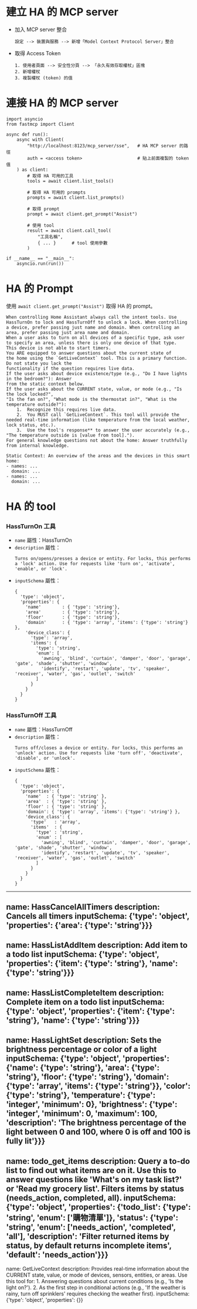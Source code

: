 # 建立 HA 的 MCP server
- 加入 MCP server 整合
  ```
  設定 --> 裝置與服務 --> 新增「Model Context Protocol Server」整合
  ```
- 取得 Access Token
  ```
  1. 使用者頁面 --> 安全性分頁 --> 「永久有效存取權杖」區塊
  2. 新增權杖
  3. 複製權杖 (token) 的值 
  ```

# 連接 HA 的 MCP server
```
import asyncio
from fastmcp import Client

async def run():
    async with Client(
        "http://localhost:8123/mcp_server/sse",   # HA MCP server 的路徑
        auth = <access token>                     # 貼上前面複製的 token 值
    ) as client:
        # 取得 HA 可用的工具
        tools = await client.list_tools()

        # 取得 HA 可用的 prompts
        prompts = await client.list_prompts()

        # 取得 prompt
        prompt = await client.get_prompt("Assist")

        # 使用 tool
        result = await client.call_tool(
            "工具名稱",
            { ... }      # tool 使用參數
        )

if __name__ == "__main__":
    asyncio.run(run())
```

# HA 的 Prompt
使用 `await client.get_prompt("Assist")` 取得 HA 的 prompt。
```
When controlling Home Assistant always call the intent tools. Use HassTurnOn to lock and HassTurnOff to unlock a lock. When controlling a device, prefer passing just name and domain. When controlling an area, prefer passing just area name and domain.
When a user asks to turn on all devices of a specific type, ask user to specify an area, unless there is only one device of that type.
This device is not able to start timers.
You ARE equipped to answer questions about the current state of
the home using the `GetLiveContext` tool. This is a primary function. Do not state you lack the
functionality if the question requires live data.
If the user asks about device existence/type (e.g., "Do I have lights in the bedroom?"): Answer
from the static context below.
If the user asks about the CURRENT state, value, or mode (e.g., "Is the lock locked?",
"Is the fan on?", "What mode is the thermostat in?", "What is the temperature outside?"):
    1.  Recognize this requires live data.
    2.  You MUST call `GetLiveContext`. This tool will provide the needed real-time information (like temperature from the local weather, lock status, etc.).
    3.  Use the tool's response** to answer the user accurately (e.g., "The temperature outside is [value from tool].").
For general knowledge questions not about the home: Answer truthfully from internal knowledge.

Static Context: An overview of the areas and the devices in this smart home:
- names: ...
  domain: ...
- names: ...
  domain: ...
```

# HA 的 tool
### HassTurnOn 工具
  - `name` 屬性：HassTurnOn
  - `description` 屬性：
    ```
    Turns on/opens/presses a device or entity. For locks, this performs a 'lock' action. Use for requests like 'turn on', 'activate', 'enable', or 'lock'.
    ```
  - `inputSchema` 屬性：
    ```
    {
      'type': 'object',
      'properties': {
        'name'        : { 'type': 'string'},
        'area'        : { 'type': 'string'},
        'floor'       : { 'type': 'string'},
        'domain'      : { 'type': 'array', 'items': {'type': 'string'} },
        'device_class': {
          'type': 'array',
          'items': {
            'type': 'string',
            'enum': [
              'awning', 'blind', 'curtain', 'damper', 'door', 'garage', 'gate', 'shade', 'shutter', 'window',
              'identify', 'restart', 'update', 'tv', 'speaker', 'receiver', 'water', 'gas', 'outlet', 'switch'
            ]
          }
        }
      }
    }
    ```
### HassTurnOff 工具
  - `name` 屬性：HassTurnOff
  - `description` 屬性：
    ```
    Turns off/closes a device or entity. For locks, this performs an 'unlock' action. Use for requests like 'turn off', 'deactivate', 'disable', or 'unlock'.
    ```
  - `inputSchema` 屬性：
    ```
    {
      'type': 'object',
      'properties': {
        'name'  : { 'type': 'string' },
        'area'  : { 'type': 'string' },
        'floor' : { 'type': 'string' },
        'domain': { 'type': 'array', 'items': {'type': 'string'} },
        'device_class': {
          'type'   : 'array',
          'items'  : {
            'type' : 'string',
            'enum' : [
              'awning', 'blind', 'curtain', 'damper', 'door', 'garage', 'gate', 'shade', 'shutter', 'window',
              'identify', 'restart', 'update', 'tv', 'speaker', 'receiver', 'water', 'gas', 'outlet', 'switch'
            ]
          }
        }
      }
    }
    ```


  
------------------------
name: HassCancelAllTimers
description: Cancels all timers
inputSchema:
  {'type': 'object', 'properties': {'area': {'type': 'string'}}}
------------------------
name: HassListAddItem
description: Add item to a todo list
inputSchema:
  {'type': 'object', 'properties': {'item': {'type': 'string'}, 'name': {'type': 'string'}}}
------------------------
name: HassListCompleteItem
description: Complete item on a todo list
inputSchema:
  {'type': 'object', 'properties': {'item': {'type': 'string'}, 'name': {'type': 'string'}}}
------------------------
name: HassLightSet
description: Sets the brightness percentage or color of a light
inputSchema:
  {'type': 'object', 'properties': {'name': {'type': 'string'}, 'area': {'type': 'string'}, 'floor': {'type': 'string'}, 'domain': {'type': 'array', 'items': {'type': 'string'}}, 'color': {'type': 'string'}, 'temperature': {'type': 'integer', 'minimum': 0}, 'brightness': {'type': 'integer', 'minimum': 0, 'maximum': 100, 'description': 'The brightness percentage of the light between 0 and 100, where 0 is off and 100 is fully lit'}}}
------------------------
name: todo_get_items
description: Query a to-do list to find out what items are on it. Use this to answer questions like 'What's on my task list?' or 'Read my grocery list'. Filters items by status (needs_action, completed, all).
inputSchema:
  {'type': 'object', 'properties': {'todo_list': {'type': 'string', 'enum': ['購物清單']}, 'status': {'type': 'string', 'enum': ['needs_action', 'completed', 'all'], 'description': 'Filter returned items by status, by default returns incomplete items', 'default': 'needs_action'}}}
------------------------
name: GetLiveContext
description: Provides real-time information about the CURRENT state, value, or mode of devices, sensors, entities, or areas. Use this tool for: 1. Answering questions about current conditions (e.g., 'Is the light on?'). 2. As the first step in conditional actions (e.g., 'If the weather is rainy, turn off sprinklers' requires checking the weather first).
inputSchema:
  {'type': 'object', 'properties': {}}
